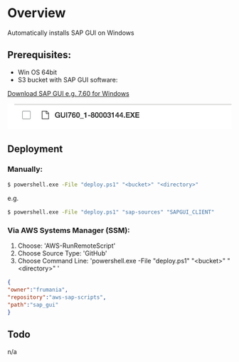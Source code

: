 # Overview

Automatically installs SAP GUI on Windows

## Prerequisites:

- Win OS 64bit
- S3 bucket with SAP GUI software:

[Download SAP GUI e.g. 7.60 for Windows](https://launchpad.support.sap.com/#/softwarecenter/template/products/%20_APP=00200682500000001943&_EVENT=DISPHIER&HEADER=Y&FUNCTIONBAR=N&EVENT=TREE&NE=NAVIGATE&ENR=73554900100200007184&V=MAINT&TA=ACTUAL&PAGE=SEARCH/SAP%20GUI%20FOR%20WINDOWS%207.60%20CORE)

![image](software.jpg)

## Deployment

### Manually:

```cmd
$ powershell.exe -File "deploy.ps1" "<bucket>" "<directory>"
```

e.g.

```cmd
$ powershell.exe -File "deploy.ps1" "sap-sources" "SAPGUI_CLIENT"
```


### Via AWS Systems Manager (SSM):

1) Choose: 'AWS-RunRemoteScript'
2) Choose Source Type: 'GitHub'
3) Choose Command Line: 'powershell.exe -File "deploy.ps1" "\<bucket\>" "\<directory\>" '

```json
{
"owner":"frumania",
"repository":"aws-sap-scripts",
"path":"sap_gui"
}
```

## Todo

n/a
